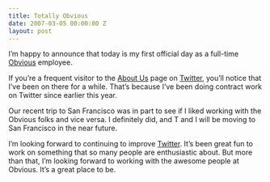 ```yaml
---
title: Totally Obvious
date: 2007-03-05 00:00:00 Z
layout: post
---
```


I’m happy to announce that today is my first official day as a full-time [Obvious](http://obvious.com/) employee.

If you’re a frequent visitor to the [About Us](http://twitter.com/help/aboutus) page on [Twitter](http://www.twitter.com/), you’ll notice that I’ve been on there for a while. That’s because I’ve been doing contract work on Twitter since earlier this year.

Our recent trip to San Francisco was in part to see if I liked working with the Obvious folks and vice versa. I definitely did, and T and I will be moving to San Francisco in the near future.

I’m looking forward to continuing to improve [Twitter](http://www.twitter.com/). It’s been great fun to work on something that so many people are enthusiastic about. But more than that, I’m looking forward to working with the awesome people at Obvious. It’s a great place to be.
